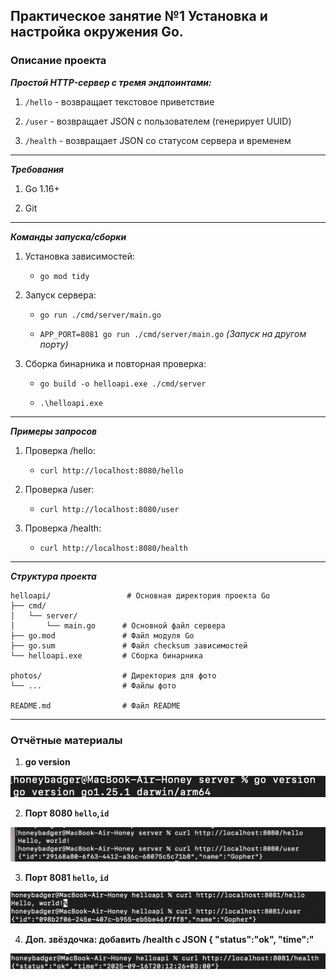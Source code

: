 ## Практическое занятие №1 Установка и настройка окружения Go.


### Описание проекта

***Простой HTTP-сервер с тремя эндпоинтами:***

 1. `/hello` - возвращает текстовое приветствие

2. `/user` - возвращает JSON с пользователем (генерирует UUID)

3. `/health` - возвращает JSON со статусом сервера и временем
----

***Требования***

1. Go 1.16+

2. Git
------

***Команды запуска/сборки***

1. Установка зависимостей:

    - `go mod tidy`

2. Запуск сервера:
    - `go run ./cmd/server/main.go`
    
    - `APP_PORT=8081 go run ./cmd/server/main.go` *(Запуск на другом порту)*

3. Сборка бинарника и повторная проверка:
    - `go build -o helloapi.exe ./cmd/server`

    - `.\helloapi.exe`
---

***Примеры запросов***

1. Проверка /hello:
    - `curl http://localhost:8080/hello`
    
2. Проверка /user:
    - `curl http://localhost:8080/user`

3. Проверка /health:
    - `curl http://localhost:8080/health`

----

***Структура проекта***

```
helloapi/                 # Основная директория проекта Go
├── cmd/
│   └── server/
│       └── main.go      # Основной файл сервера
├── go.mod               # Файл модуля Go
├── go.sum               # Файл checksum зависимостей
└── helloapi.exe         # Сборка бинарника

photos/                  # Директория для фото
└── ...                  # Файлы фото

README.md                # Файл README
```
---

### Отчётные материалы

1. **go version**

![фото](photos/go-v.png)

2. **Порт 8080 `hello`,`id`**

![фото](photos/8080_hello_id.png)



3. **Порт 8081 `hello`, `id`**

![фото](photos/8081_hello_id.png)


4. **Доп. звёздочка: добавить /health c JSON { "status":"ok", "time":"<RFC3339>**

![фото](photos/8081_health.png)

